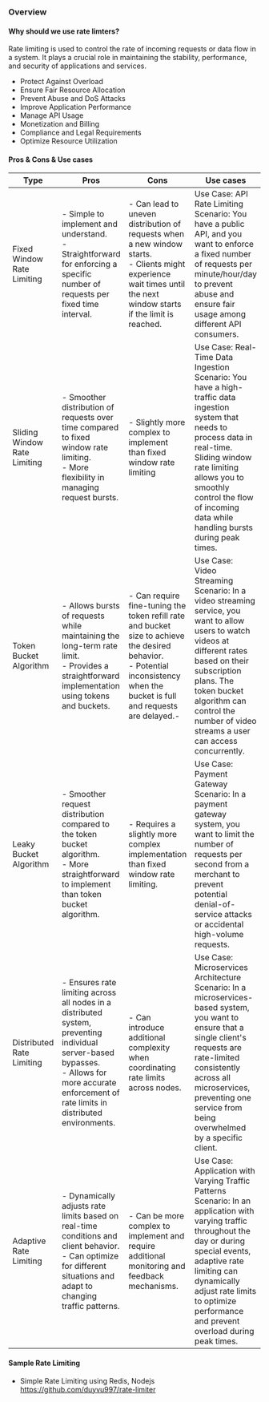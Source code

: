 ### Overview 

#### Why should we use rate limters?
Rate limiting is used to control the rate of incoming requests or data flow in a system. It plays a crucial role in maintaining the stability, performance, and security of applications and services. 
- Protect Against Overload
- Ensure Fair Resource Allocation
- Prevent Abuse and DoS Attacks
- Improve Application Performance
- Manage API Usage
- Monetization and Billing
- Compliance and Legal Requirements
- Optimize Resource Utilization

#### Pros & Cons & Use cases

| Type | Pros | Cons | Use cases |
|---|---|---|---|
| Fixed Window Rate Limiting | - Simple to implement and understand.<br>- Straightforward for enforcing a specific number of requests per fixed time interval. | - Can lead to uneven distribution of requests when a new window starts.<br>- Clients might experience wait times until the next window starts if the limit is reached. | Use Case: API Rate Limiting<br>Scenario: You have a public API, and you want to enforce a fixed number of requests per minute/hour/day to prevent abuse and ensure fair usage among different API consumers. |
| Sliding Window Rate Limiting | - Smoother distribution of requests over time compared to fixed window rate limiting.<br>- More flexibility in managing request bursts. | - Slightly more complex to implement than fixed window rate limiting | Use Case: Real-Time Data Ingestion<br>Scenario: You have a high-traffic data ingestion system that needs to process data in real-time. Sliding window rate limiting allows you to smoothly control the flow of incoming data while handling bursts during peak times. |
| Token Bucket Algorithm | - Allows bursts of requests while maintaining the long-term rate limit.<br>- Provides a straightforward implementation using tokens and buckets. | - Can require fine-tuning the token refill rate and bucket size to achieve the desired behavior.<br>- Potential inconsistency when the bucket is full and requests are delayed.-  | Use Case: Video Streaming<br>Scenario: In a video streaming service, you want to allow users to watch videos at different rates based on their subscription plans. The token bucket algorithm can control the number of video streams a user can access concurrently. |
| Leaky Bucket Algorithm | - Smoother request distribution compared to the token bucket algorithm.<br>- More straightforward to implement than token bucket algorithm. | - Requires a slightly more complex implementation than fixed window rate limiting. | Use Case: Payment Gateway<br>Scenario: In a payment gateway system, you want to limit the number of requests per second from a merchant to prevent potential denial-of-service attacks or accidental high-volume requests. |
| Distributed Rate Limiting | - Ensures rate limiting across all nodes in a distributed system, preventing individual server-based bypasses.<br>- Allows for more accurate enforcement of rate limits in distributed environments. | - Can introduce additional complexity when coordinating rate limits across nodes. | Use Case: Microservices Architecture<br>Scenario: In a microservices-based system, you want to ensure that a single client's requests are rate-limited consistently across all microservices, preventing one service from being overwhelmed by a specific client. |
| Adaptive Rate Limiting | - Dynamically adjusts rate limits based on real-time conditions and client behavior.<br>- Can optimize for different situations and adapt to changing traffic patterns. | - Can be more complex to implement and require additional monitoring and feedback mechanisms. | Use Case: Application with Varying Traffic Patterns<br>Scenario: In an application with varying traffic throughout the day or during special events, adaptive rate limiting can dynamically adjust rate limits to optimize performance and prevent overload during <br>peak times. |

#### Sample Rate Limiting
- Simple Rate Limiting using Redis, Nodejs
    https://github.com/duyvu997/rate-limiter